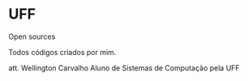# UFF
Open sources

Todos códigos criados por mim.

att. Wellington Carvalho
Aluno de Sistemas de Computação pela UFF
